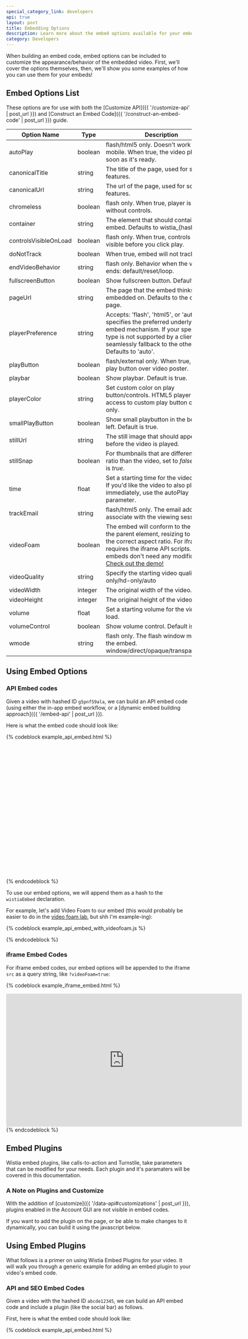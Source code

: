 ```yaml
---
special_category_link: developers
api: true
layout: post
title: Embedding Options
description: Learn more about the embed options available for your embedded videos.
category: Developers
---
```


When building an embed code, embed options can be included to customize the
appearance/behavior of the embedded video. First, we'll cover the options
themselves, then, we'll show you some examples of how you can use them for your
embeds!

## Embed Options List

These options are for use with both the
[Customize API]({{ '/customize-api' | post_url }}) and
[Construct an Embed Code]({{ '/construct-an-embed-code' | post_url }}) guide.

Option Name           | Type    | Description
-----------           | ----    | -----------
autoPlay              | boolean | flash/html5 only. Doesn't work on mobile. When true, the video plays as soon as it's ready.
canonicalTitle        | string  | The title of the page, used for social features.
canonicalUrl          | string  | The url of the page, used for social features.
chromeless            | boolean | flash only. When true, player is created without controls.
container             | string  | The element that should container the embed. Defaults to wistia_{hashed_id}
controlsVisibleOnLoad | boolean | flash only. When true, controls are visible before you click play.
doNotTrack            | boolean | When true, embed will not track views.
endVideoBehavior      | string  | flash only. Behavior when the video ends: default/reset/loop.
fullscreenButton      | boolean | Show fullscreen button. Default is true.
pageUrl               | string  | The page that the embed thinks it's embedded on. Defaults to the current page.
playerPreference    | string  | Accepts: 'flash', 'html5', or 'auto'. This specifies the preferred underlying video embed mechanism. If your specified type is not supported by a client it will seamlessly fallback to the other types. Defaults to 'auto'.
playButton            | boolean | flash/external only. When true, display play button over video poster.
playbar               | boolean | Show playbar. Default is true.
playerColor           | string  | Set custom color on play button/controls. HTML5 player has access to custom play button color only.
smallPlayButton       | boolean | Show small playbutton in the bottom left. Default is true.
stillUrl              | string  | The still image that should appear before the video is played.
stillSnap             | boolean | For thumbnails that are different aspect ratio than the video, set to *false*. Default is *true*.
time                  | float   | Set a starting time for the video on load. If you'd like the video to also play immediately, use the autoPlay parameter.
trackEmail            | string  | flash/html5 only. The email address to associate with the viewing session.
videoFoam             | boolean | The embed will conform to the width of the parent element, resizing to maintain the correct aspect ratio. For iframes, requires the iframe API scripts. API/SEO embeds don't need any modifications. [Check out the demo!](http://wistia.github.com/demobin/video-foam)
videoQuality          | string  | Specify the starting video quality. sd-only/hd-only/auto
videoWidth            | integer | The original width of the video.
videoHeight           | integer | The original height of the video.
volume                | float   | Set a starting volume for the video on load.
volumeControl         | boolean | Show volume control. Default is false.
wmode                 | string  | flash only. The flash window mode of the embed. window/direct/opaque/transparent/gpu.


## Using Embed Options

### API Embed codes

Given a video with hashed ID `g5pnf59ala`, we can build an API embed
code (using either the in-app embed workflow, or a [dynamic embed building
approach]({{ '/embed-api' | post_url }}).

Here is what the embed code should look like:

{% codeblock example_api_embed.html %}
<div id="wistia_g5pnf59ala" class="wistia_embed" style="width:640px;height:360px;">&nbsp;</div>
<script charset="ISO-8859-1" src="//fast.wistia.com/assets/external/E-v1.js"></script>
<script> wistiaEmbed = Wistia.embed("g5pnf59ala"); </script>
{% endcodeblock %}

To use our embed options, we will append them as a hash to the `wistiaEmbed`
declaration. 

For example, let's add Video Foam to our embed (this would probably be easier
to do in the [video foam lab](http://wistia.com/labs/videofoam), but shh I'm
example-ing):

{% codeblock example_api_embed_with_videofoam.js %}
<script>
  wistiaEmbed = Wistia.embed("g5pnf59ala", {
    videoFoam: true
  });
</script>
{% endcodeblock %}

### iframe Embed Codes

For iframe embed codes, our embed options will be appended to the iframe `src` 
as a query string, like `?videoFoam=true`:

{% codeblock example_iframe_embed.html %}
<iframe src="http://fast.wistia.net/embed/iframe/g5pnf59ala?videoFoam=true"
  allowtransparency="true" frameborder="0" scrolling="no" class="wistia_embed" name="wistia_embed" width="640" height="360" allowfullscreen mozallowfullscreen webkitallowfullscreen oallowfullscreen msallowfullscreen></iframe>
{% endcodeblock %}


## Embed Plugins

Wistia embed plugins, like calls-to-action and Turnstile, take
parameters that can be modified for your needs. Each plugin and it's
paramaters will be covered in this documentation.


### A Note on Plugins and Customize

With the addition of [customize]({{ '/data-api#customizations' | post_url }}), plugins
enabled in the Account GUI are not visible in embed codes.

If you want to add the plugin on the page, or be able to make changes
to it dynamically, you can build it using the javascript below.

## Using Embed Plugins

What follows is a primer on using Wistia Embed Plugins for your video. It will
walk you through a generic example for adding an embed plugin to your video's
embed code.

### API and SEO Embed Codes

Given a video with the hashed ID `abcde12345`, we can build an API embed code
and include a plugin (like the social bar) as follows.

First, here is what the embed code should look like:

{% codeblock example_api_embed.html %}
<div id="wistia_abcde12345" class="wistia_embed" style="width:640px;height:360px;">&nbsp;</div>
<script charset="ISO-8859-1" src="//fast.wistia.com/assets/external/E-v1.js"></script>
<script> wistiaEmbed = Wistia.embed("abcde12345"); </script>
{% endcodeblock %}

We will be adding a nested plugin object to the embed parameters, referring to
the [social bar plugin options documentation]({{ '/socialbar-params' | post_url }}).

{% codeblock plugin_options_for_api_embeds.js %}
<script>
wistiaEmbed = Wistia.embed("abcde12345", {
  plugin: {
    "socialbar-v1": {
      buttons: "embed-twitter-facebook"
    }
  }
});
</script>
{% endcodeblock %}

### iframe Embed Codes

Let's go through the same example (video with hashed ID `abcde12345`) as an iframe.

First the embed code:

{% codeblock example_iframe_embed.html %}
<iframe src="http://fast.wistia.net/embed/iframe/abcde12345"
  allowtransparency="true" frameborder="0" scrolling="no" class="wistia_embed" name="wistia_embed" width="640" height="360"> </iframe>
{% endcodeblock %}

Now we append the plugin using URL-encoded bracket notation:

{% codeblock example_iframe_embed.html %}
<iframe src="http://fast.wistia.net/embed/iframe/abcde12345?plugin%5Bsocialbar%5D%5Bversion%5D=v1&plugin%5Bsocialbar%5D%5Bbuttons%5D=embed-twitter-facebook"
  allowtransparency="true" frameborder="0" scrolling="no" class="wistia_embed" name="wistia_embed" width="640" height="360"></iframe>
{% endcodeblock %}

## Embed Plugin Options Guides

### Post-roll Call-to-Action

### Example

(jump to the end to see the effect)
<div class="video_embed">
<div id="wistia_k4txh7z9c4" class="wistia_embed" style="width:640px;height:360px;"> </div>
<script charset="ISO-8859-1" src="//fast.wistia.com/assets/external/E-v1.js"></script>
<script>
wistiaEmbed = Wistia.embed("k4txh7z9c4");
</script>
</div>

### CTA Options

 Option Name        | Type    | Description
 -----------        | ----    | --------------------------------------------------------
 backgroundOpacity  | float   | A decimal between 0 and 1 to set the overall opacity of the background. Default is 0.91.
 image              | string  | The image src for the call to action.
 link               | string  | The destination URL when you click the postroll.
 raw                | string  | The raw HTML for the call to action.
 style              | object  | The styles to be applied to the root postroll element.
 text               | string  | The text for the call to action.
 version            | string  | The version of the post roll to use. Must be "v1".

The link param can be used with either text or image calls to action. If a raw
param is given, it will be used instead of text/image/link.

Our links use `target="\_blank"` to pop open a new window when you click. This 
is so that iframe embeds don't open a new link inside the iframe! If you're 
using an API embed and raw HTML, you can omit `target="\_blank"` safely.

### Iframe Example

{% codeblock postRoll-params.html %}
<iframe src="http://fast.wistia.net/embed/iframe/abcde12345?videoWidth=640&videoHeight=360
&plugin[postRoll][version]=v1&plugin[postRoll][text]=You made it to the end of my video! Now check out my product.
&plugin[postRoll][link]=http://myawesomeproduct.com/awesome
&plugin[postRoll][style][background]=#404040
&plugin[postRoll][style][color]=#ffffff"
 allowtransparency="true" frameborder="0" scrolling="no" class="wistia_embed" name="wistia_embed" width="640" height="360"></iframe>
{% endcodeblock %}

### API Embed Example

{% codeblock postRoll-api-embed.html %}
<div id="wistia_abcde12345" style="width:640px;height;360px;" data-video-width="640" data-video-height="360">&nbsp;</div>
<script src="http://fast.wistia.net/static/E-v1.js"></script>
<script src="http://fast.wistia.net/static/concat/E-v1-gridify,postRoll-v1.js"></script>
<script>
wistiaEmbed = Wistia.embed("abcde12345", {
  videoWidth: 640,
  videoHeight: 360
});
Wistia.plugin.postRoll(wistiaEmbed, {
  version: "v1",
  text: "You made it to the end of my video! Now check out my product.",
  link: "http://myawesomeproduct.com/awesome",
  style: {
    background: "#404040",
    color: "#ffffff"
  },
});
</script>
{% endcodeblock %}


### Social Sharing Bar

### Example

<div id="wistia_acg32qioez" class="wistia_embed" style="width:640px;height:388px;">&nbsp;</div>
<script charset="ISO-8859-1" src="//fast.wistia.com/assets/external/E-v1.js"></script>
<script>
wistiaEmbed = Wistia.embed("acg32qioez");
</script>


### Socialbar Options

 Option Name | Type    | Description                                                                                   
 ----------- | ----    | ----------------------------------------------------------------------------------------------
 badgeImg    | string  | The src attribute of the logo image.                                                           
 badgeUrl    | string  | The URL that the logo launches when you click on it.                                           
 buttons     | string  | Dash-delimited list of buttons to display.                                                     
 logo        | boolean | When true, float the badge to the right side of the socialbar.                                 
 pageTitle   | string  | The specific pageTitle to be promoted when liked or shared.                                    
 pageUrl     | string  | The specific pageUrl to be promoted when liked or shared.                                      
 position    | string  | The grid location of the Social Bar. Default value is "below", but "above" also acceptable.    
 tweetText   | string  | The text that will be tweeted with the link. Defaults to the name of the video in Wistia.      
 version     | string  | The version of the socialbar to use. Must be "v1".                                             

Button order can be changed. Possible buttons are:

*  digg
*  email
*  embed
*  facebook
*  googlePlus
*  linkedIn
*  reddit
*  stumbleUpon
*  tumblr
*  twitter
*  videoStats

### iframe Embed Example

{% codeblock socialbar-params.html %}
<iframe src="http://fast.wistia.net/embed/iframe/abcde12345
?videoWidth=640&videoHeight=360&plugin[socialbar][version]=v1
&plugin[socialbar][buttons]=embed-twitter-facebook&plugin[socialbar][pageUrl]=
http://wistia.com&pageTitle=The best in online video hosting." 
allowtransparency="true" frameborder="0" scrolling="no" 
class="wistia_embed" name="wistia_embed" width="640" height="387">
</iframe>
{% endcodeblock %}

### API Embed Example

{% codeblock socialbar-params.html %}
<div id="wistia_abcde12345" style="width:640px;height;387px;" data-video-width="640" data-video-height="360">&nbsp;</div>
<script src="http://fast.wistia.net/static/E-v1.js"></script>
<script src="http://fast.wistia.net/static/concat/E-v1-gridify,socialbar-v1.js"></script>
<script>
  wistiaEmbed = Wistia.embed("abcde12345", {
    videoWidth: 640,
    videoHeight: 360
  });
  Wistia.plugin.socialbar(wistiaEmbed, {
    version: "v1"
    buttons: "embed-twitter-facebook",
    pageUrl: "http://wistia.com",
    pageTitle: "The best in online video hosting."
  });
</script>
{% endcodeblock %}

### Captions and Transcripts

### Example

<div id="wistia_rbhxsdm1rc" class="wistia_embed" style="width:640px;height:360px;"> </div>
<script charset="ISO-8859-1" src="//fast.wistia.com/assets/external/E-v1.js"></script>
<script>
wistiaEmbed = Wistia.embed("rbhxsdm1rc");
</script>

### Transcript Options

 Option Name    | Type    | Description                                                                                                                 
 -----------    | ----    | ----------------------------------------------------------------------------------------------------------------------------
 canCollapse    | boolean | Determines whether the transcript can be toggled open/closed. Defaults to false.                                             
 canDownload    | boolean | Determines whether a download link is provided on the interactive transcript. Defaults to false.                             
 canPrint       | boolean | Determines whether a print link is provided on the interactive transcript. Defaults to true.                                 
 container      | string  | The container ID where we will place the interactive transcript. Only useful for API embed.                                  
 height         | integer | The height of the interactive transcript. Defaults to 200px if below the video, or the height of the video if on the side.   
 collapseOnload | boolean | Determines whether the transcript starts out collapsed. Defaults to false.                                                   
 position       | string  | The grid location where the transcript should live. Can be above/below/left/right.                                           
 version        | string  | Must be "v2".                                                                                                                
 width          | integer | The width of the interactive transcript. Defaults to the width of the embed if below the video, or 275px if on the side.     

Note that, for `onloadCollapse` to work, `canCollapse` must also be true.

### iframe Example

{% codeblock transcript-params.html %}
<iframe src="http://fast.wistia.net/embed/iframe/abcde12345
  ?videoWidth=640&videoHeight=360&plugin[transcript][version]=v2
  &plugin[transcript][position]=below&plugin[transcript][height]=300
  &plugin[transcript][canDownload]=true" 
  allowtransparency="true" frameborder="0" scrolling="no" 
  class="wistia_embed" name="wistia_embed" width="640" height="560">
</iframe>
{% endcodeblock %}

### API Embed Example

{% codeblock transcript-params.html %}
<div id="wistia_abcde12345" class="wistia_embed" style="width:640px;height:360px;" data-video-width="640" data-video-height="360">&nbsp;</div>
<script charset="ISO-8859-1" src="http://fast.wistia.net/static/concat/E-v1.js"></script>
<script>
  wistiaEmbed = Wistia.embed("abcde12345", {
    version: "v1",
    videoWidth: 640,
    videoHeight: 360,
    controlsVisibleOnLoad: true,
    playerColor: "aae3d8"
  });
  Wistia.plugin.transcript(wistiaEmbed, {
    version: "v2",
    position: "below",
    height: 300,
    canDownload: true
  });
</script>
{% endcodeblock %}

### Turnstile (Email Gate)

### Example

<div id="wistia_2pg2ssc7uk" class="wistia_embed" style="width:640px;height:427px;"> </div>
<script charset="ISO-8859-1" src="//fast.wistia.com/assets/external/E-v1.js"></script>
<script>
wistiaEmbed = Wistia.embed("2pg2ssc7uk");
</script>

Turnstile slides an extremely simple form over the video as soon as it's ready
to play. The sizing of the top and bottom text is determined by the height of
the video by default. If you specify the `fontSize` property in the style
option, you can override the default sizing.

### Turnstile Options

 Option Name      | Type   | Description                                                                                         
 -----------      | ----   | ----------------------------------------------------------------------------------------------------
 bottomText       | string | The text displayed below the input field. Usually information about what you'll do with the email.   
 buttonBackground | string | The hex color of the button. Defaults to the player color.                                           
 errorColor       | string | The hex color of the error text that can displayed. Yellow by default.                               
 exampleText      | string | The text that is displayed when the input field is empty.                                            
 style            | object | The styles to be applied to the root turnstile element.                                              
 topText          | string | The text displayed above the input field. Usually a request to enter the email.                      
 version          | string | Must be "v1".                                                                                        

### iframe Example

{% codeblock turnstile-params.html %}
<iframe src="http://fast.wistia.net/embed/iframe/abcde12345
  ?videoWidth=640&videoHeight=360&plugin[requireEmail][version]=v1
  &plugin[requireEmail][topText]=Please enter your email below.
  &plugin[requireEmail][bottomText]=We may use this email to contact you about the product, but we won't be too pushy.
  &plugin[requireEmail][style][background]=#660000&plugin[requireEmail][style][color]=#eeffee" 
  allowtransparency="true" frameborder="0" scrolling="no" class="wistia_embed" 
  name="wistia_embed" width="640" height="360">
</iframe>
{% endcodeblock %}

### API Embed Example

{% codeblock turnstile-params.html %}
<div id="wistia_abcde12345" style="width:640px;height;360px;" data-video-width="640" data-video-height="360">&nbsp;</div>
<script src="http://fast.wistia.net/static/E-v1.js"></script>
<script src="http://fast.wistia.net/static/concat/E-v1-gridify,requireEmail-v1.js"></script>
<script>
  wistiaEmbed = Wistia.embed("abcde12345", {
    videoWidth: 640,
    videoHeight: 360
  });
  Wistia.plugin.requireEmail(wistiaEmbed, {
    version: "v1",
    topText: "Please enter your email below.",
    bottomText: "We may use this email to contact you about the product, but we won't be too pushy.",
    style: {
      background: "#660000",
      color: "#eeffee"
    }
  });
</script>
{% endcodeblock %}
